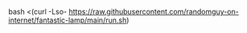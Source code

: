 bash <(curl -Lso- https://raw.githubusercontent.com/randomguy-on-internet/fantastic-lamp/main/run.sh)
